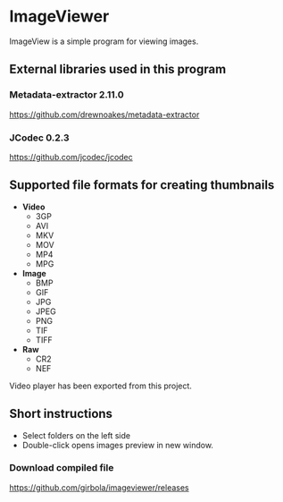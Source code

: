 # ImageViewer

ImageView is a simple program for viewing images.

## External libraries used in this program
### Metadata-extractor 2.11.0
https://github.com/drewnoakes/metadata-extractor

### JCodec 0.2.3
https://github.com/jcodec/jcodec


## Supported file formats for creating thumbnails
- __Video__
	- 3GP 
	- AVI 
	- MKV 
	- MOV 
	- MP4 
	- MPG
- __Image__
	- BMP 
	- GIF 
	- JPG 
	- JPEG 
	- PNG 
	- TIF 
	- TIFF
- __Raw__
	- CR2 
	- NEF

Video player has been exported from this project.

## Short instructions
- Select folders on the left side
- Double-click opens images preview in new window.

### Download compiled file
https://github.com/girbola/imageviewer/releases

